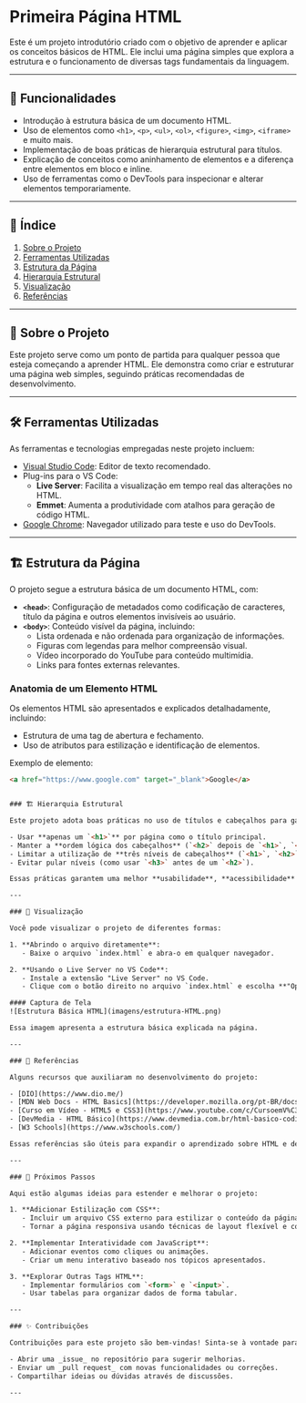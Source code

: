 # Primeira Página HTML

Este é um projeto introdutório criado com o objetivo de aprender e aplicar os conceitos básicos de HTML. Ele inclui uma página simples que explora a estrutura e o funcionamento de diversas tags fundamentais da linguagem.

---

## 🌟 Funcionalidades

- Introdução à estrutura básica de um documento HTML.
- Uso de elementos como `<h1>`, `<p>`, `<ul>`, `<ol>`, `<figure>`, `<img>`, `<iframe>` e muito mais.
- Implementação de boas práticas de hierarquia estrutural para títulos.
- Explicação de conceitos como aninhamento de elementos e a diferença entre elementos em bloco e inline.
- Uso de ferramentas como o DevTools para inspecionar e alterar elementos temporariamente.

---

## 📜 Índice

1. [Sobre o Projeto](#sobre-o-projeto)
2. [Ferramentas Utilizadas](#ferramentas-utilizadas)
3. [Estrutura da Página](#estrutura-da-página)
4. [Hierarquia Estrutural](#hierarquia-estrutural)
5. [Visualização](#visualização)
6. [Referências](#referências)

---

## 📝 Sobre o Projeto

Este projeto serve como um ponto de partida para qualquer pessoa que esteja começando a aprender HTML. Ele demonstra como criar e estruturar uma página web simples, seguindo práticas recomendadas de desenvolvimento.

---

## 🛠 Ferramentas Utilizadas

As ferramentas e tecnologias empregadas neste projeto incluem:

- [Visual Studio Code](https://code.visualstudio.com/): Editor de texto recomendado.
- Plug-ins para o VS Code:
  - **Live Server**: Facilita a visualização em tempo real das alterações no HTML.
  - **Emmet**: Aumenta a produtividade com atalhos para geração de código HTML.
- [Google Chrome](https://www.google.com/chrome/): Navegador utilizado para teste e uso do DevTools.

---

## 🏗 Estrutura da Página

O projeto segue a estrutura básica de um documento HTML, com:

- **`<head>`**: Configuração de metadados como codificação de caracteres, título da página e outros elementos invisíveis ao usuário.
- **`<body>`**: Conteúdo visível da página, incluindo:
  - Lista ordenada e não ordenada para organização de informações.
  - Figuras com legendas para melhor compreensão visual.
  - Vídeo incorporado do YouTube para conteúdo multimídia.
  - Links para fontes externas relevantes.

### Anatomia de um Elemento HTML
Os elementos HTML são apresentados e explicados detalhadamente, incluindo:

- Estrutura de uma tag de abertura e fechamento.
- Uso de atributos para estilização e identificação de elementos.

Exemplo de elemento:
```html
<a href="https://www.google.com" target="_blank">Google</a>


### 🏗 Hierarquia Estrutural

Este projeto adota boas práticas no uso de títulos e cabeçalhos para garantir uma hierarquia semântica clara e estruturada. Algumas recomendações seguidas:

- Usar **apenas um `<h1>`** por página como o título principal.
- Manter a **ordem lógica dos cabeçalhos** (`<h2>` depois de `<h1>`, `<h3>` depois de `<h2>`, e assim por diante).
- Limitar a utilização de **três níveis de cabeçalhos** (`<h1>`, `<h2>`, `<h3>`) para simplicidade e clareza, exceto quando absolutamente necessário.
- Evitar pular níveis (como usar `<h3>` antes de um `<h2>`).

Essas práticas garantem uma melhor **usabilidade**, **acessibilidade** e **SEO** para o documento.

---

### 👀 Visualização

Você pode visualizar o projeto de diferentes formas:

1. **Abrindo o arquivo diretamente**:
   - Baixe o arquivo `index.html` e abra-o em qualquer navegador.

2. **Usando o Live Server no VS Code**:
   - Instale a extensão "Live Server" no VS Code.
   - Clique com o botão direito no arquivo `index.html` e escolha **"Open with Live Server"** para ver as alterações em tempo real.

#### Captura de Tela
![Estrutura Básica HTML](imagens/estrutura-HTML.png)

Essa imagem apresenta a estrutura básica explicada na página.

---

### 📖 Referências

Alguns recursos que auxiliaram no desenvolvimento do projeto:

- [DIO](https://www.dio.me/)
- [MDN Web Docs - HTML Basics](https://developer.mozilla.org/pt-BR/docs/Web/HTML)
- [Curso em Vídeo - HTML5 e CSS3](https://www.youtube.com/c/CursoemV%C3%ADdeo)
- [DevMedia - HTML Básico](https://www.devmedia.com.br/html-basico-codigos-html/16596)
- [W3 Schools](https://www.w3schools.com/)

Essas referências são úteis para expandir o aprendizado sobre HTML e desenvolvimento web.

---

### 🚀 Próximos Passos

Aqui estão algumas ideias para estender e melhorar o projeto:

1. **Adicionar Estilização com CSS**:
   - Incluir um arquivo CSS externo para estilizar o conteúdo da página.
   - Tornar a página responsiva usando técnicas de layout flexível e consultas de mídia.

2. **Implementar Interatividade com JavaScript**:
   - Adicionar eventos como cliques ou animações.
   - Criar um menu interativo baseado nos tópicos apresentados.

3. **Explorar Outras Tags HTML**:
   - Implementar formulários com `<form>` e `<input>`.
   - Usar tabelas para organizar dados de forma tabular.

---

### ✨ Contribuições

Contribuições para este projeto são bem-vindas! Sinta-se à vontade para:

- Abrir uma _issue_ no repositório para sugerir melhorias.
- Enviar um _pull request_ com novas funcionalidades ou correções.
- Compartilhar ideias ou dúvidas através de discussões.

---


